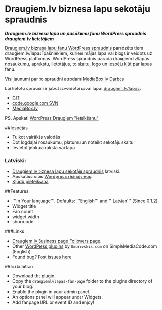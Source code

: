 # Draugiem.lv biznesa lapu sekotāju spraudnis

***Draugiem.lv biznesa lapu un pasākumu fanu WordPress spraudnis draugiem.lv lietotājiem***

[Draugiem.lv biznesa lapu fanu WordPress spraudnis](http://mediabox.lv/wordpress-spraudni/draugiem-lv-biznesa-lapu-fanu-wordpress-spraudnis/) paredzēts tiem draugiem.lv/lapas īpašniekiem, kuriem mājas lapa vai blogs ir veidots uz WordPress platformas. WordPress spraudnis parāda draugiem.lv/lapas nosaukumu, aprakstu, lietotājus, to skaitu, logo un iespēju kļūt par lapas fanu.

Visi jaunumi par šo spraudni atrodami [MediaBox.lv Darbos](http://darbi.mediabox.lv/tag/draugiem-lvlapas-fanu-lapa/)

Lai lietotu spraudni ir jābūt izveidotai savai lapai [draugiem.lv/lapas](http://e-art.lv/x/draugiemlapas).

+ [GIT](https://github.com/rolandinsh/draugiem-lapas-sekotaji) 
+ [code.google.com SVN](http://code.google.com/p/wordpress-draugiem-lapas-fani-plugin/) 
+ [MediaBox.lv](http://mediabox.lv/ "WordPress mājas lapu izstrāde/atbalsts") 

PS. Apskati [WordPress Draugiem "ieteikšanu"](http://wordpress.org/extend/plugins/wordpress-draugiem/)

##Iespējas

- Tulkot vairākās valodās
- Dot logdaļai nosaukumu, platumu un noteikt sekotāju skaitu
- Ievietot jebkurā rakstā vai lapā

### Latviski:

- [Draugiem.lv biznesa lapu sekotāju spraudnis](http://mediabox.lv/wordpress-spraudni/draugiem-lv-biznesa-lapu-fanu-wordpress-spraudnis/) latviski.
- Apskaties citus [Wordpress risinājumus](http://mediabox.lv/wordpress/).
- [Kļūdu pieteikšana](https://github.com/rolandinsh/draugiem-lapas-sekotaji/issues)

##Features

- '''In Your language'''. Defaults: '''English''' and '''Latvian''' (Since 0.1.2)
- Widget title
- Fan count
- widget width
- shortcode

###Links

- [Draugiem.lv Business page Followers page](http://simplemediacode.info/wordpress-plugins/draugiem-lv-lapas-fan-page/).
- Other [WordPress plugins](http://simplemediacode.info/wordpress-plugins/) by `Umbrovskis.com` on SimpleMediaCode.com (English).
- Found bug? [Post issues here](https://github.com/rolandinsh/draugiem-lapas-sekotaji/issues)

##Installation

- Download the plugin.
- Copy the `draugiemlvlapas-fan-page` folder to the plugins directory of your blog.
- Enable the plugin in your admin panel.
- An options panel will appear under Widgets.
- Add fanpage URL or event ID and enjoy!